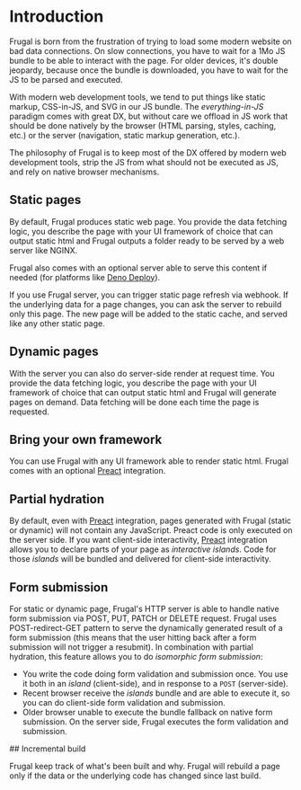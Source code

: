 # Introduction

Frugal is born from the frustration of trying to load some modern website on bad data connections. On slow connections, you have to wait for a 1Mo JS bundle to be able to interact with the page. For older devices, it's double jeopardy, because once the bundle is downloaded, you have to wait for the JS to be parsed and executed.

With modern web development tools, we tend to put things like static markup, CSS-in-JS, and SVG in our JS bundle. The _everything-in-JS_ paradigm comes with great DX, but without care we offload in JS work that should be done natively by the browser (HTML parsing, styles, caching, etc.) or the server (navigation, static markup generation, etc.).

The philosophy of Frugal is to keep most of the DX offered by modern web development tools, strip the JS from what should not be executed as JS, and rely on native browser mechanisms.

## Static pages

By default, Frugal produces static web page. You provide the data fetching logic, you describe the page with your UI framework of choice that can output static html and Frugal outputs a folder ready to be served by a web server like NGINX.

Frugal also comes with an optional server able to serve this content if needed (for platforms like [Deno Deploy](https://deno.com/deploy)).

If you use Frugal server, you can trigger static page refresh via webhook. If the underlying data for a page changes, you can ask the server to rebuild only this page. The new page will be added to the static cache, and served like any other static page.

## Dynamic pages

With the server you can also do server-side render at request time. You provide the data fetching logic, you describe the page with your UI framework of choice that can output static html and Frugal will generate pages on demand. Data fetching will be done each time the page is requested.

## Bring your own framework

You can use Frugal with any UI framework able to render static html. Frugal comes with an optional [Preact](https://preactjs.com/) integration.

## Partial hydration

By default, even with [Preact](https://preactjs.com/) integration, pages generated with Frugal (static or dynamic) will not contain any JavaScript. Preact code is only executed on the server side. If you want client-side interactivity, [Preact](https://preactjs.com/) integration allows you to declare parts of your page as _interactive islands_. Code for those _islands_ will be bundled and delivered for client-side interactivity.

## Form submission

For static or dynamic page, Frugal's HTTP server is able to handle native form submission via POST, PUT, PATCH or DELETE request. Frugal uses POST-redirect-GET pattern to serve the dynamically generated result of a form submission (this means that the user hitting back after a form submission will not trigger a resubmit).
In combination with partial hydration, this feature allows you to do _isomorphic form submission_:

- You write the code doing form validation and submission once. You use it both in an _island_ (client-side), and in response to a `POST` (server-side).
- Recent browser receive the _islands_ bundle and are able to execute it, so you can do client-side form validation and submission.
- Older browser unable to execute the bundle fallback on native form submission. On the server side, Frugal executes the form validation and submission.

## Incremental build

Frugal keep track of what's been built and why. Frugal will rebuild a page only if the data or the underlying code has changed since last build.
